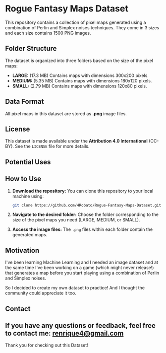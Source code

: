 # Rogue Fantasy Maps Dataset

This repository contains a collection of pixel maps generated using a combination of Perlin and Simplex noises techniques. They come in 3 sizes and each size contains 1500 PNG images.

## Folder Structure

The dataset is organized into three folders based on the size of the pixel maps:

* **LARGE:** (17.3 MB) Contains maps with dimensions 300x200 pixels.
* **MEDIUM:** (5.35 MB) Contains maps with dimensions 180x120 pixels.
* **SMALL:** (2.79 MB) Contains maps with dimensions 120x80 pixels.

## Data Format

All pixel maps in this dataset are stored as **.png** image files.

## License

This dataset is made available under the **Attribution 4.0 International** (CC-BY). See the `LICENSE` file for more details.

## Potential Uses


## How to Use

1.  **Download the repository:** You can clone this repository to your local machine using:
    ```bash
    git clone https://github.com/4Robato/Rogue-Fantasy-Maps-Dataset.git
    ```

2.  **Navigate to the desired folder:** Choose the folder corresponding to the size of the pixel maps you need (LARGE, MEDIUM, or SMALL).

3.  **Access the image files:** The `.png` files within each folder contain the generated maps.

## Motivation

I've been learning Machine Learning and I needed an image dataset and at the same time I've been working on a game (which might never release!) that generates a map before you start playing using a combination of Perlin and Simplex noises.

So I decided to create my own dataset to practice! And I thought the community could appreciate it too.


## Contact

If you have any questions or feedback, feel free to contact me: renrique4@gmail.com
---

Thank you for checking out this Dataset!